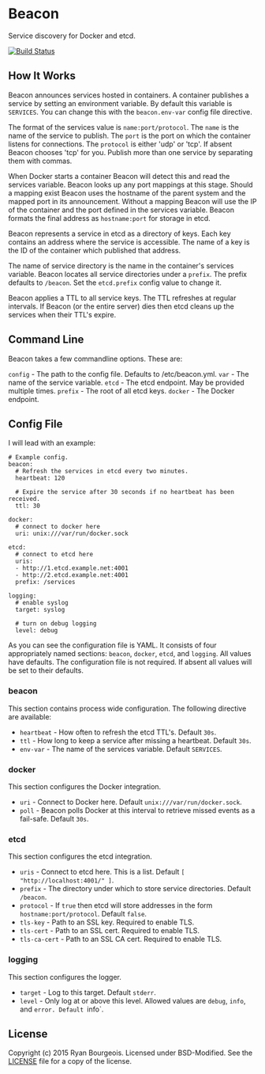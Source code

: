 Beacon
======
Service discovery for Docker and etcd.

[![Build Status](https://travis-ci.org/BlueDragonX/beacon.svg?branch=master)](https://travis-ci.org/BlueDragonX/beacon)

How It Works
------------
Beacon announces services hosted in containers. A container publishes a service by setting an environment variable. By default this variable is `SERVICES`. You can change this with the `beacon.env-var` config file directive.

The format of the services value is `name:port/protocol`. The `name` is the name of the service to publish. The `port` is the port on which the container listens for connections. The `protocol` is either 'udp' or 'tcp'. If absent Beacon chooses 'tcp' for you. Publish more than one service by separating them with commas.

When Docker starts a container Beacon will detect this and read the services variable. Beacon looks up any port mappings at this stage. Should a mapping exist Beacon uses the hostname of the parent system and the mapped port in its announcement. Without a mapping Beacon will use the IP of the container and the port defined in the services variable. Beacon formats the final address as `hostname:port` for storage in etcd.

Beacon represents a service in etcd as a directory of keys. Each key contains an address where the service is accessible. The name of a key is the ID of the container which published that address.

The name of service directory is the name in the container's services variable. Beacon locates all service directories under a `prefix`. The prefix defaults to `/beacon`. Set the `etcd.prefix` config value to change it.

Beacon applies a TTL to all service keys. The TTL refreshes at regular intervals. If Beacon (or the entire server) dies then etcd cleans up the services when their TTL's expire.

Command Line 
------------
Beacon takes a few commandline options. These are:

`config` - The path to the config file. Defaults to /etc/beacon.yml.
`var` - The name of the service variable.
`etcd` - The etcd endpoint. May be provided multiple times.
`prefix` - The root of all etcd keys.
`docker` - The Docker endpoint.

Config File
-----------
I will lead with an example:

	# Example config.
	beacon:
	  # Refresh the services in etcd every two minutes.
	  heartbeat: 120

	  # Expire the service after 30 seconds if no heartbeat has been received.
	  ttl: 30

	docker:
	  # connect to docker here
	  uri: unix:///var/run/docker.sock

	etcd:
	  # connect to etcd here
	  uris:
	  - http://1.etcd.example.net:4001
	  - http://2.etcd.example.net:4001
	  prefix: /services

	logging:
	  # enable syslog
	  target: syslog

	  # turn on debug logging
	  level: debug

As you can see the configuration file is YAML. It consists of four appropriately named sections: `beacon`, `docker`, `etcd`, and `logging`. All values have defaults. The configuration file is not required. If absent all values will be set to their defaults.

### beacon
This section contains process wide configuration. The following directive are available:

* `heartbeat` - How often to refresh the etcd TTL's. Default `30s`.
* `ttl` - How long to keep a service after missing a heartbeat. Default `30s`.
* `env-var` - The name of the services variable. Default `SERVICES`.

### docker
This section configures the Docker integration.

* `uri` - Connect to Docker here. Default `unix:///var/run/docker.sock`.
* `poll` - Beacon polls Docker at this interval to retrieve missed events as a fail-safe. Default `30s`.

### etcd
This section configures the etcd integration.

* `uris` - Connect to etcd here. This is a list. Default `[ "http://localhost:4001/" ]`.
* `prefix` - The directory under which to store service directories. Default `/beacon`.
* `protocol` - If `true` then etcd will store addresses in the form `hostname:port/protocol`. Default `false`.
* `tls-key` - Path to an SSL key. Required to enable TLS.
* `tls-cert` - Path to an SSL cert. Required to enable TLS.
* `tls-ca-cert` - Path to an SSL CA cert. Required to enable TLS.

### logging
This section configures the logger.

* `target` - Log to this target. Default `stderr`.
* `level` - Only log at or above this level. Allowed values are `debug`, `info`, and `error. Default `info`.

License
-------
Copyright (c) 2015 Ryan Bourgeois. Licensed under BSD-Modified. See the [LICENSE][1] file for a copy of the license.

[1]: https://raw.githubusercontent.com/BlueDragonX/beacon/master/LICENSE "Beacon License"
